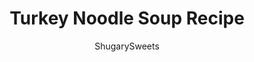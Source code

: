 ---
layout: ../../layouts/MarkdownPostLayout.astro
title: Turkey Noodle Soup Recipe
author: ShugarySweets
pubDate: 2019-01-15
description: "Comfort food for the holidays! Use your leftover turkey for this Noodle Soup recipe or you can also substitute shredded chicken!"
image_url: https://www.shugarysweets.com/wp-content/uploads/2013/11/turkey-noodle-soup-facebook.jpg
tags: ["Soups and Stews","American"]
calories: 170
protein: 18
carbohydrates: 12
fats: 5
fiber: 2
ingredients: ["32 ounces chicken broth","10 cups water","2 cloves garlic, pressed","2 teaspoons chopped basil","4 cups cooked and chopped turkey","2 teaspoons kosher salt","2 cup sliced carrots","1 1/2 cups sliced celery","1/2 teaspoon black pepper","1 teaspoon poultry seasoning","12 ounce wide egg noodles, uncooked"]
serves: 10
time: "1 hour"
prepTime: "15 minutes"
instructions: ["In a large soup pot, heat broth and water over medium high heat.","Once soup gets warm, add in remaining ingredients (except noodles) and heat to near boiling, stirring occasionally. Keep covered, this will take about 20-30 minutes, and vegetables will soften.","Once boiling, add noodles and boil uncovered until noodles are desired consistency, about 10-15 minutes. Serve and enjoy!"]
nutrition: ["170 calories","12 grams carbohydrates","71 milligrams cholesterol","5 grams fat","2 grams fiber","18 grams protein","1 grams saturated fat","718 milligrams sodium","2 grams sugar","0 grams trans fat","3 grams unsaturated fat"]
---
